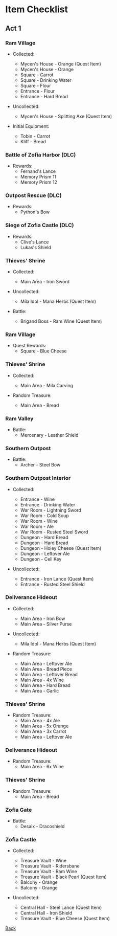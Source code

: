 # Item Checklist

## Act 1

### Ram Village

- Collected:
  - Mycen's House - Orange (Quest Item)
  - Mycen's House - Orange
  - Square - Carrot
  - Square - Drinking Water
  - Square - Flour
  - Entrance - Flour
  - Entrance - Hard Bread

- Uncollected:
  - Mycen's House - Splitting Axe (Quest Item)

- Initial Equipment:
  - Tobin - Carrot
  - Kliff - Bread

### Battle of Zofia Harbor (DLC)

- Rewards:
  - Fernand's Lance
  - Memory Prism 11
  - Memory Prism 12

### Outpost Rescue (DLC)

- Rewards:
  - Python's Bow

### Siege of Zofia Castle (DLC)

- Rewards:
  - Clive's Lance
  - Lukas's Shield

### Thieves' Shrine

- Collected:
  - Main Area - Iron Sword

- Uncollected:
  - Mila Idol - Mana Herbs (Quest Item)

- Battle:
  - Brigand Boss - Ram Wine (Quest Item)

### Ram Village

- Quest Rewards:
  - Square - Blue Cheese

### Thieves' Shrine

- Collected:
  - Main Area - Mila Carving

- Random Treasure:
  - Main Area - Bread

### Ram Valley

- Battle:
  - Mercenary - Leather Shield

### Southern Outpost

- Battle:
  - Archer - Steel Bow

### Southern Outpost Interior

- Collected:
  - Entrance - Wine
  - Entrance - Drinking Water
  - War Room - Lightning Sword
  - War Room - Cold Soup
  - War Room - Wine
  - War Room - Ale
  - War Room - Rusted Steel Sword
  - Dungeon - Hard Bread
  - Dungeon - Hard Bread
  - Dungeon - Holey Cheese (Quest Item)
  - Dungeon - Leftover Ale
  - Dungeon - Cell Key

- Uncollected:
  - Entrance - Iron Lance (Quest Item)
  - Entrance - Rusted Steel Shield

### Deliverance Hideout

- Collected:
  - Main Area - Iron Bow
  - Main Area - Silver Purse

- Uncollected:
  - Mila Idol - Mana Herbs (Quest Item)

- Random Treasure:
  - Main Area - Leftover Ale
  - Main Area - Bread Piece
  - Main Area - Leftover Bread
  - Main Area - 4x Wine
  - Main Area - Hard Bread
  - Main Area - Garlic

### Thieves' Shrine

- Random Treasure:
  - Main Area - 4x Ale
  - Main Area - 5x Orange
  - Main Area - 3x Carrot
  - Main Area - Leftover Ale

### Deliverance Hideout

- Random Treasure:
  - Main Area - 6x Wine

### Thieves' Shrine

- Random Treasure:
  - Main Area - Bread

### Zofia Gate

- Battle:
  - Desaix - Dracoshield

### Zofia Castle

- Collected:
  - Treasure Vault - Wine
  - Treasure Vault - Ridersbane
  - Treasure Vault - Ram Wine
  - Treasure Vault - Black Pearl (Quest Item)
  - Balcony - Orange
  - Balcony - Orange

- Uncollected:
  - Central Hall - Steel Lance (Quest Item)
  - Central Hall - Iron Shield
  - Treasure Vault - Blue Cheese (Quest Item)

[Back](../README.md)